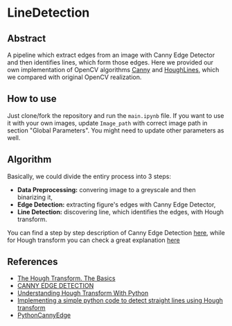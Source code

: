 # LineDetection
## Abstract
A pipeline which extract edges from an image with Canny Edge Detector and then identifies lines, which form those edges. Here we provided our own implementation of OpenCV algorithms [Canny](https://docs.opencv.org/3.1.0/dd/d1a/group__imgproc__feature.html#ga04723e007ed888ddf11d9ba04e2232de) and [HoughLines](https://docs.opencv.org/2.4/modules/imgproc/doc/feature_detection.html?highlight=houghlines#houghlines), which we compared with original OpenCV realization.
## How to use
Just clone/fork the repository and run the `main.ipynb` file. If you want to use it with your own images, update `Image_path` with correct image path in section "Global Parameters". You might need to update other parameters as well.
## Algorithm
Basically, we could divide the entiry process into 3 steps:
* **Data Preprocessing:** convering image to a greyscale and then binarizing it,
* **Edge Detection:** extracting figure's edges with Canny Edge Detector,
* **Line Detection:** discovering line, which identifies the edges, with Hough transform.

You can find a step by step description of Canny Edge Detection [here](http://justin-liang.com/tutorials/canny/#grayscale), while for Hough transform you can check a great explanation [here](http://aishack.in/tutorials/hough-transform-basics/)
## References
* [The Hough Transform. The Basics](http://aishack.in/tutorials/hough-transform-basics/)
* [CANNY EDGE DETECTION](http://justin-liang.com/tutorials/canny/#grayscale)
* [Understanding Hough Transform With Python](https://alyssaq.github.io/2014/understanding-hough-transform/)
* [Implementing a simple python code to detect straight lines using Hough transform](https://www.science-emergence.com/Articles/Implementing-a-simple-python-code-to-detect-straight-lines-using-Hough-transform/)
* [PythonCannyEdge](https://github.com/fubel/PyCannyEdge)
